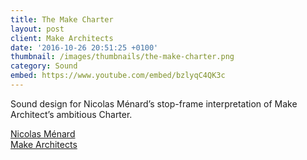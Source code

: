 ```yaml
---
title: The Make Charter
layout: post
client: Make Architects
date: '2016-10-26 20:51:25 +0100'
thumbnail: /images/thumbnails/the-make-charter.png
category: Sound
embed: https://www.youtube.com/embed/bzlyqC4QK3c
---
```


Sound design for Nicolas Ménard’s stop-frame interpretation of Make Architect’s ambitious Charter.

[Nicolas Ménard](http://www.nicolasmenard.com/)  
[Make Architects](http://www.makearchitects.com/)
